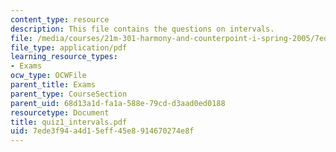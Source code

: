 ```yaml
---
content_type: resource
description: This file contains the questions on intervals.
file: /media/courses/21m-301-harmony-and-counterpoint-i-spring-2005/7ede3f94a4d15eff45e8914670274e8f_quiz1_intervals.pdf
file_type: application/pdf
learning_resource_types:
- Exams
ocw_type: OCWFile
parent_title: Exams
parent_type: CourseSection
parent_uid: 68d13a1d-fa1a-588e-79cd-d3aad0ed0188
resourcetype: Document
title: quiz1_intervals.pdf
uid: 7ede3f94-a4d1-5eff-45e8-914670274e8f
---
```

